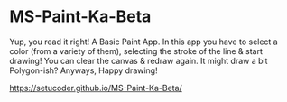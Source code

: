 # MS-Paint-Ka-Beta

Yup, you read it right!
A Basic Paint App. In this app you have to select a color (from a variety of them), selecting the stroke of the line & start drawing!
You can clear the canvas & redraw again.
It might draw a bit Polygon-ish? Anyways, Happy drawing!

https://setucoder.github.io/MS-Paint-Ka-Beta/
